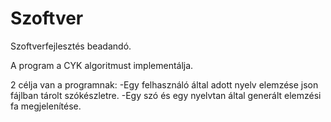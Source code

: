 # Szoftver

Szoftverfejlesztés beadandó.

A program a CYK algoritmust implementálja.

2 célja van a programnak:
-Egy felhasználó által adott nyelv elemzése json fájlban tárolt szókészletre.
-Egy szó és egy nyelvtan által generált elemzési fa megjelenítése.

